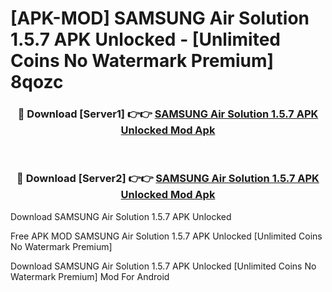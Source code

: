 # [APK-MOD] SAMSUNG Air Solution 1.5.7 APK Unlocked - [Unlimited Coins No Watermark Premium] 8qozc



<div align="center">
<h3>🔴 Download [Server1] 👉👉 <a href="https://momento.my/?title=SAMSUNG_Air_Solution_1.5.7_APK_Unlocked">SAMSUNG Air Solution 1.5.7 APK Unlocked Mod Apk</a></h3><br>

<h3>🔴 Download [Server2] 👉👉 <a href="https://momento.my/?title=SAMSUNG_Air_Solution_1.5.7_APK_Unlocked">SAMSUNG Air Solution 1.5.7 APK Unlocked Mod Apk</a></h3>
</div>



Download SAMSUNG Air Solution 1.5.7 APK Unlocked 

Free APK MOD SAMSUNG Air Solution 1.5.7 APK Unlocked [Unlimited Coins No Watermark Premium]

Download SAMSUNG Air Solution 1.5.7 APK Unlocked [Unlimited Coins No Watermark Premium] Mod For Android
